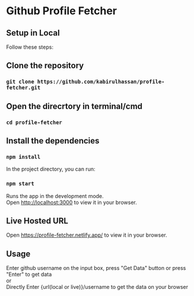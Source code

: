 # Github Profile Fetcher

## Setup in Local

Follow these steps:

## Clone the repository

### `git clone https://github.com/kabirulhassan/profile-fetcher.git`

## Open the direcrtory in terminal/cmd

### `cd profile-fetcher`

## Install the dependencies

### `npm install`


In the project directory, you can run:

### `npm start`

Runs the app in the development mode.\
Open [http://localhost:3000](http://localhost:3000) to view it in your browser.



## Live Hosted URL

Open https://profile-fetcher.netlify.app/ to view it in your browser.

## Usage

Enter github username on the input box, press "Get Data" button or press "Enter" to get data
<br/> or <br/>
Directly Enter {url(local or live)}/username to get the data on your browser

